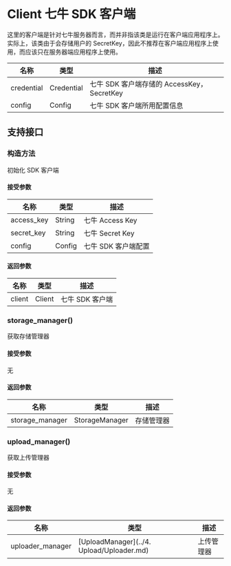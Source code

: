 # Client 七牛 SDK 客户端

这里的客户端是针对七牛服务器而言，而并非指该类是运行在客户端应用程序上。
实际上，该类由于会存储用户的 SecretKey，因此不推荐在客户端应用程序上使用，而应该只在服务器端应用程序上使用。

| 名称       | 类型       | 描述                              |
| ---------- | ---------- | --------------------------------- |
| credential | Credential | 七牛 SDK 客户端存储的 AccessKey，SecretKey |
| config     | Config     | 七牛 SDK 客户端所用配置信息                |

## 支持接口

### 构造方法

初始化 SDK 客户端

#### 接受参数

| 名称       | 类型       | 描述                            |
| ---------- | ---------- | --------------------------------- |
| access_key | String | 七牛 Access Key |
| secret_key | String | 七牛 Secret Key |
| config | Config | 七牛 SDK 客户端配置 |

#### 返回参数

| 名称       | 类型       | 描述                            |
| ---------- | ---------- | --------------------------------- |
| client | Client | 七牛 SDK 客户端 |

### storage_manager()

获取存储管理器

#### 接受参数

无

#### 返回参数

| 名称       | 类型       | 描述                            |
| ---------- | ---------- | --------------------------------- |
| storage_manager | StorageManager | 存储管理器 |

### upload_manager()

获取上传管理器

#### 接受参数

无

#### 返回参数

| 名称       | 类型       | 描述                            |
| ---------- | ---------- | --------------------------------- |
| uploader_manager | [UploadManager](../4. Upload/Uploader.md) | 上传管理器 |

